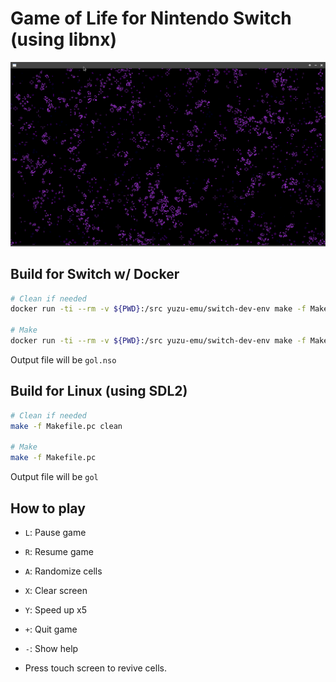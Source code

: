 # Game of Life for Nintendo Switch (using libnx)

![screenshot](assets/gol.png "Game of Life")

## Build for Switch w/ Docker

```bash
# Clean if needed
docker run -ti --rm -v ${PWD}:/src yuzu-emu/switch-dev-env make -f Makefile.switch clean

# Make
docker run -ti --rm -v ${PWD}:/src yuzu-emu/switch-dev-env make -f Makefile.switch
```

Output file will be `gol.nso`

## Build for Linux (using SDL2)

```bash
# Clean if needed
make -f Makefile.pc clean

# Make
make -f Makefile.pc
```

Output file will be `gol`

## How to play

- `L`: Pause game
- `R`: Resume game
- `A`: Randomize cells
- `X`: Clear screen
- `Y`: Speed up x5
- `+`: Quit game
- `-`: Show help

- Press touch screen to revive cells.
